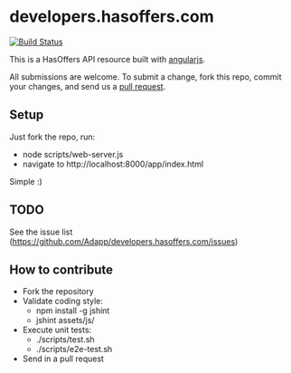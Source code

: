# developers.hasoffers.com

[![Build Status](https://travis-ci.org/Adapp/developers.hasoffers.com.png)](https://travis-ci.org/Adapp/developers.hasoffers.com)

This is a HasOffers API resource built with [angularjs][angularjs].

All submissions are welcome. To submit a change, fork this repo, commit your changes, and send us a [pull request](http://help.github.com/send-pull-requests/).

## Setup
Just fork the repo, run:

- node scripts/web-server.js
- navigate to http://localhost:8000/app/index.html

Simple :)

[angularjs]: http://angularjs.org/

## TODO
See the issue list (https://github.com/Adapp/developers.hasoffers.com/issues)

## How to contribute
- Fork the repository
- Validate coding style:
    - npm install -g jshint
    - jshint assets/js/
- Execute unit tests:
    - ./scripts/test.sh
    - ./scripts/e2e-test.sh
- Send in a pull request
